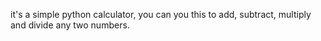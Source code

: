 it's a simple python calculator, you can you this to add, subtract, multiply and divide any two numbers.
